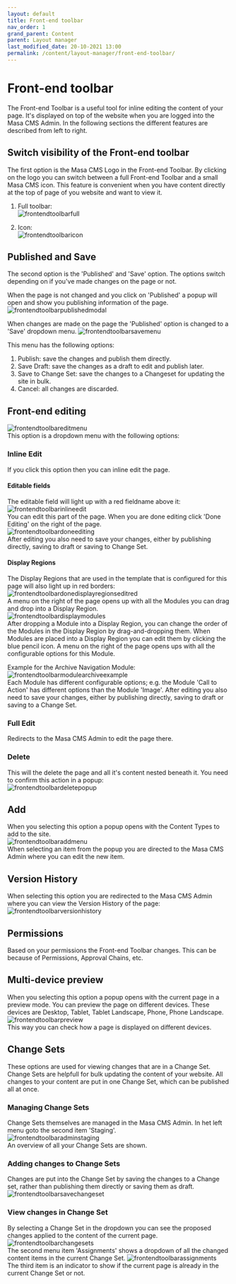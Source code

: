```yaml
---
layout: default
title: Front-end toolbar
nav_order: 1
grand_parent: Content
parent: Layout manager
last_modified_date: 20-10-2021 13:00
permalink: /content/layout-manager/front-end-toolbar/
---
```


# Front-end toolbar

The Front-end Toolbar is a useful tool for inline editing the content of your page. 
It's displayed on top of the website when you are logged into the Masa CMS Admin.
In the following sections the different features are described from left to right.

## Switch visibility of the Front-end toolbar
The first option is the Masa CMS Logo in the Front-end Toolbar. By clicking on the logo you can switch between a full Front-end Toolbar and a small Masa CMS icon. This feature is convenient when you have content directly at the top of page of you website and want to view it.

1. Full toolbar:  
![frontendtoolbarfull](/assets/02_content/01_layout-manager/01_front-end-toolbar/front-end-toolbar_full.png)

2. Icon:  
![frontendtoolbaricon](/assets/02_content/01_layout-manager/01_front-end-toolbar/front-end-toolbar_icon.png)

## Published and Save
The second option is the 'Published' and 'Save' option.
The options switch depending on if you've made changes on the page or not.

When the page is not changed and you click on 'Published' a popup will open and show you publishing information of the page.  
![frontendtoolbarpublishedmodal](/assets/02_content/01_layout-manager/01_front-end-toolbar/front-end-toolbar_published_modal.png)  

When changes are made on the page the 'Published' option is changed to a 'Save' dropdown menu.
![frontendtoolbarsavemenu](/assets/02_content/01_layout-manager/01_front-end-toolbar/front-end-toolbar_save_menu.png)  

This menu has the following options:

1. Publish: save the changes and publish them directly.
2. Save Draft: save the changes as a draft to edit and publish later.
3. Save to Change Set: save the changes to a Changeset for updating the site in bulk.
4. Cancel: all changes are discarded.

## Front-end editing
![frontendtoolbareditmenu](/assets/02_content/01_layout-manager/01_front-end-toolbar/front-end-toolbar_edit_menu.png)  
This option is a dropdown menu with the following options:  
### Inline Edit
If you click this option then you can inline edit the page. 

#### Editable fields
The editable field will light up with a red fieldname above it:  
![frontendtoolbarinlineedit](/assets/02_content/01_layout-manager/01_front-end-toolbar/front-end-toolbar_inline_edit_red.png)  
You can edit this part of the page. When you are done editing click 'Done Editing' on the right of the page.  
![frontendtoolbardoneediting](/assets/02_content/01_layout-manager/01_front-end-toolbar/front-end-toolbar_inline_done_editing.png)  
After editing you also need to save your changes, either by publishing directly, saving to draft or saving to Change Set.

#### Display Regions
The Display Regions that are used in the template that is configured for this page will also light up in red borders:  
![frontendtoolbardonedisplayregionseditred](/assets/02_content/01_layout-manager/01_front-end-toolbar/front-end-toolbar_display_regions_edit_red.png)  
A menu on the right of the page opens up with all the Modules you can drag and drop into a Display Region.  
![frontendtoolbardisplaymodules](/assets/02_content/01_layout-manager/01_front-end-toolbar/front-end-toolbar_display_modules.png)  
After dropping a Module into a Display Region, you can change the order of the Modules in the Display Region by drag-and-dropping them.
When Modules are placed into a Display Region you can edit them by clicking the blue pencil icon.
A menu on the right of the page opens ups with all the configurable options for this Module.

Example for the Archive Navigation Module:  
![frontendtoolbarmodulearchiveexample](/assets/02_content/01_layout-manager/01_front-end-toolbar/front-end-toolbar_module_archive_example.png)  
Each Module has different configurable options; e.g. the Module 'Call to Action' has different options than the Module 'Image'.
After editing you also need to save your changes, either by publishing directly, saving to draft or saving to a Change Set.

### Full Edit
Redirects to the Masa CMS Admin to edit the page there.
### Delete
This will the delete the page and all it's content nested beneath it.
You need to confirm this action in a popup:  
![frontendtoolbardeletepopup](/assets/02_content/01_layout-manager/01_front-end-toolbar/front-end-toolbar_delete_popup.png)  

## Add
When you selecting this option a popup opens with the Content Types to add to the site.  
![frontendtoolbaraddmenu](/assets/02_content/01_layout-manager/01_front-end-toolbar/front-end-toolbar_add_menu.png)  
When selecting an item from the popup you are directed to the Masa CMS Admin where you can edit the new item.

## Version History
When selecting this option you are redirected to the Masa CMS Admin where you can view the Version History of the page:  
![frontendtoolbarversionhistory](/assets/02_content/01_layout-manager/01_front-end-toolbar/front-end-toolbar_version_history.png)  

## Permissions
Based on your permissions the Front-end Toolbar changes.
This can be because of Permissions, Approval Chains, etc.

## Multi-device preview
When you selecting this option a popup opens with the current page in a preview mode.
You can preview the page on different devices. These devices are Desktop, Tablet, Tablet Landscape, Phone, Phone Landscape.  
![frontendtoolbarpreview](/assets/02_content/01_layout-manager/01_front-end-toolbar/front-end-toolbar_preview.png)  
This way you can check how a page is displayed on different devices.

## Change Sets
These options are used for viewing changes that are in a Change Set.
Change Sets are helpfull for bulk updating the content of your website. 
All changes to your content are put in one Change Set, which can be published all at once.  

### Managing Change Sets
Change Sets themselves are managed in the Masa CMS Admin. In het left menu goto the second item 'Staging'.  
![frontendtoolbaradminstaging](/assets/02_content/01_layout-manager/01_front-end-toolbar/front-end-toolbar_admin_staging.png)  
An overview of all your Change Sets are shown.   

### Adding changes to Change Sets
Changes are put into the Change Set by saving the changes to a Change set, rather than publishing them directly or saving them as draft.  
![frontendtoolbarsavechangeset](/assets/02_content/01_layout-manager/01_front-end-toolbar/front-end-toolbar_save_change_set.png) 

### View changes in Change Set
By selecting a Change Set in the dropdown you can see the proposed changes applied to the content of the current page.
![frontendtoolbarchangesets](/assets/02_content/01_layout-manager/01_front-end-toolbar/front-end-toolbar_changesets.png)  
The second menu item 'Assignments' shows a dropdown of all the changed content items in the current Change Set.
![frontendtoolbarassignments](/assets/02_content/01_layout-manager/01_front-end-toolbar/front-end-toolbar_assignments.png)  
The third item is an indicator to show if the current page is already in the current Change Set or not.
